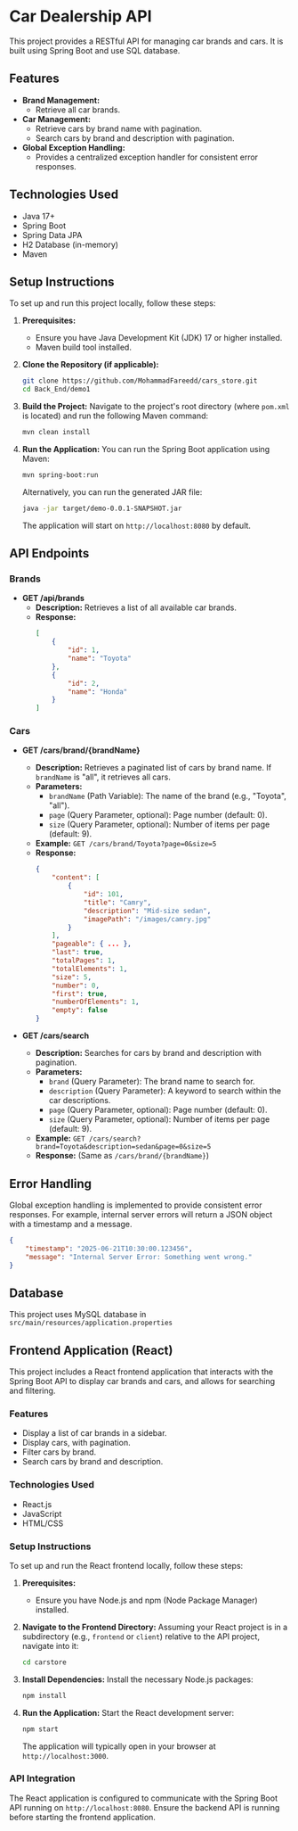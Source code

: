# Car Dealership API

This project provides a RESTful API for managing car brands and cars. It is built using Spring Boot and use SQL database.

## Features

*   **Brand Management:**
    *   Retrieve all car brands.
*   **Car Management:**
    *   Retrieve cars by brand name with pagination.
    *   Search cars by brand and description with pagination.
*   **Global Exception Handling:**
    *   Provides a centralized exception handler for consistent error responses.

## Technologies Used

*   Java 17+
*   Spring Boot
*   Spring Data JPA
*   H2 Database (in-memory)
*   Maven

## Setup Instructions

To set up and run this project locally, follow these steps:

1.  **Prerequisites:**
    *   Ensure you have Java Development Kit (JDK) 17 or higher installed.
    *   Maven build tool installed.

2.  **Clone the Repository (if applicable):**
    ```bash
    git clone https://github.com/MohammadFareedd/cars_store.git
    cd Back_End/demo1
    ```

3.  **Build the Project:**
    Navigate to the project's root directory (where `pom.xml` is located) and run the following Maven command:
    ```bash
    mvn clean install
    ```

4.  **Run the Application:**
    You can run the Spring Boot application using Maven:
    ```bash
    mvn spring-boot:run
    ```
    Alternatively, you can run the generated JAR file:
    ```bash
    java -jar target/demo-0.0.1-SNAPSHOT.jar
    ```
    The application will start on `http://localhost:8080` by default.

## API Endpoints

### Brands

*   **GET /api/brands**
    *   **Description:** Retrieves a list of all available car brands.
    *   **Response:**
        ```json
        [
            {
                "id": 1,
                "name": "Toyota"
            },
            {
                "id": 2,
                "name": "Honda"
            }
        ]
        ```

### Cars

*   **GET /cars/brand/{brandName}**
    *   **Description:** Retrieves a paginated list of cars by brand name. If `brandName` is "all", it retrieves all cars.
    *   **Parameters:**
        *   `brandName` (Path Variable): The name of the brand (e.g., "Toyota", "all").
        *   `page` (Query Parameter, optional): Page number (default: 0).
        *   `size` (Query Parameter, optional): Number of items per page (default: 9).
    *   **Example:** `GET /cars/brand/Toyota?page=0&size=5`
    *   **Response:**
        ```json
        {
            "content": [
                {
                    "id": 101,
                    "title": "Camry",
                    "description": "Mid-size sedan",
                    "imagePath": "/images/camry.jpg"
                }
            ],
            "pageable": { ... },
            "last": true,
            "totalPages": 1,
            "totalElements": 1,
            "size": 5,
            "number": 0,
            "first": true,
            "numberOfElements": 1,
            "empty": false
        }
        ```

*   **GET /cars/search**
    *   **Description:** Searches for cars by brand and description with pagination.
    *   **Parameters:**
        *   `brand` (Query Parameter): The brand name to search for.
        *   `description` (Query Parameter): A keyword to search within the car descriptions.
        *   `page` (Query Parameter, optional): Page number (default: 0).
        *   `size` (Query Parameter, optional): Number of items per page (default: 9).
    *   **Example:** `GET /cars/search?brand=Toyota&description=sedan&page=0&size=5`
    *   **Response:** (Same as `/cars/brand/{brandName}`)

## Error Handling

Global exception handling is implemented to provide consistent error responses. For example, internal server errors will return a JSON object with a timestamp and a message.

```json
{
    "timestamp": "2025-06-21T10:30:00.123456",
    "message": "Internal Server Error: Something went wrong."
}
```

## Database

This project uses   MySQL database in `src/main/resources/application.properties`






## Frontend Application (React)

This project includes a React frontend application that interacts with the Spring Boot API to display car brands and cars, and allows for searching and filtering.

### Features

*   Display a list of car brands in a sidebar.
*   Display cars, with pagination.
*   Filter cars by brand.
*   Search cars by brand and description.

### Technologies Used

*   React.js
*   JavaScript
*   HTML/CSS

### Setup Instructions

To set up and run the React frontend locally, follow these steps:

1.  **Prerequisites:**
    *   Ensure you have Node.js and npm (Node Package Manager) installed.

2.  **Navigate to the Frontend Directory:**
    Assuming your React project is in a subdirectory (e.g., `frontend` or `client`) relative to the API project, navigate into it:
    ```bash
    cd carstore
    ```

3.  **Install Dependencies:**
    Install the necessary Node.js packages:
    ```bash
    npm install
    ```

4.  **Run the Application:**
    Start the React development server:
    ```bash
    npm start
    ```
    The application will typically open in your browser at `http://localhost:3000`.

### API Integration

The React application is configured to communicate with the Spring Boot API running on `http://localhost:8080`. Ensure the backend API is running before starting the frontend application.


